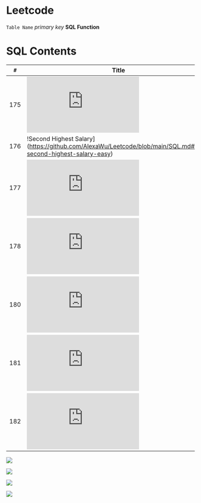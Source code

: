 # Leetcode

`Table Name`            *primary key*         **SQL Function**

# SQL Contents

`#` | Title | Difficulty
--|--|--
175|![Combine Two Tables](https://github.com/AlexaWu/Leetcode/blob/main/SQL.md#175-combine-two-tables-easy)|easy
176|!Second Highest Salary](https://github.com/AlexaWu/Leetcode/blob/main/SQL.md#176-second-highest-salary-easy)|easy
177|![Nth Highest Salary](https://github.com/AlexaWu/Leetcode/blob/main/SQL.md#177-nth-highest-salary-medium)|medium
178|![Rank Scores](https://github.com/AlexaWu/Leetcode/blob/main/SQL.md#178-rank-scores-medium)|medium
180|![Consecutive Numbers](https://github.com/AlexaWu/Leetcode/blob/main/SQL.md#180-consecutive-numbers-medium)|medium
181|![Employees Earning More Than Their Managers](https://github.com/AlexaWu/Leetcode/blob/main/SQL.md#181-employees-earning-more-than-their-managers-easy)|easy
182|![Duplicate Emails](https://github.com/AlexaWu/Leetcode/blob/main/SQL.md#182-duplicate-emails-easy)|easy









![](https://github.com/AlexaWu/Leetcode/blob/main/SQL%20illustration/cheatsheet.PNG)

![](https://github.com/AlexaWu/Leetcode/blob/main/SQL%20illustration/cheatsheet%201.png)

![](https://github.com/AlexaWu/Leetcode/blob/main/SQL%20illustration/cheatsheet%202.png)

![](https://github.com/AlexaWu/Leetcode/blob/main/SQL%20illustration/cheatsheet%203.png)

